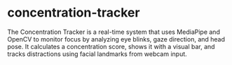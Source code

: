 # concentration-tracker
The Concentration Tracker is a real-time system that uses MediaPipe and OpenCV to monitor focus by analyzing eye blinks, gaze direction, and head pose. It calculates a concentration score, shows it with a visual bar, and tracks distractions using facial landmarks from webcam input.
